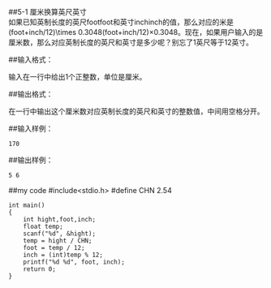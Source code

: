 ##5-1 厘米换算英尺英寸   
如果已知英制长度的英尺footfoot和英寸inchinch的值，那么对应的米是(foot+inch/12)\times 0.3048(foot+inch/12)×0.3048。现在，如果用户输入的是厘米数，那么对应英制长度的英尺和英寸是多少呢？别忘了1英尺等于12英寸。

##输入格式：

输入在一行中给出1个正整数，单位是厘米。

##输出格式：

在一行中输出这个厘米数对应英制长度的英尺和英寸的整数值，中间用空格分开。

##输入样例：

	170
##输出样例：

	5 6

##my code 
	#include<stdio.h>
	#define CHN 2.54
	
	int main()
	{
		int hight,foot,inch;
		float temp;
		scanf("%d", &hight);
		temp = hight / CHN;
		foot = temp / 12;
		inch = (int)temp % 12;
		printf("%d %d", foot, inch);
		return 0;
	}